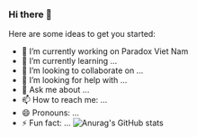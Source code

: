 ### Hi there 👋

Here are some ideas to get you started:

- 🔭 I’m currently working on Paradox Viet Nam
- 🌱 I’m currently learning ...
- 👯 I’m looking to collaborate on ...
- 🤔 I’m looking for help with ...
- 💬 Ask me about ...
- 📫 How to reach me: ...
- 😄 Pronouns: ...
- ⚡ Fun fact: ...
![Anurag's GitHub stats](https://github-readme-stats.vercel.app/api?username=baphuc2906&show_icons=true&theme=radical)
